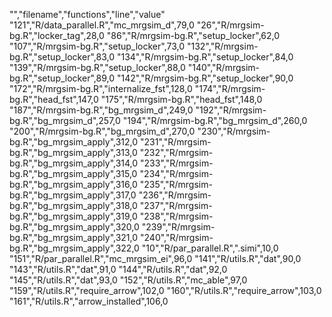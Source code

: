 "","filename","functions","line","value"
"121","R/data_parallel.R","mc_mrgsim_d",79,0
"26","R/mrgsim-bg.R","locker_tag",28,0
"86","R/mrgsim-bg.R","setup_locker",62,0
"107","R/mrgsim-bg.R","setup_locker",73,0
"132","R/mrgsim-bg.R","setup_locker",83,0
"134","R/mrgsim-bg.R","setup_locker",84,0
"139","R/mrgsim-bg.R","setup_locker",88,0
"140","R/mrgsim-bg.R","setup_locker",89,0
"142","R/mrgsim-bg.R","setup_locker",90,0
"172","R/mrgsim-bg.R","internalize_fst",128,0
"174","R/mrgsim-bg.R","head_fst",147,0
"175","R/mrgsim-bg.R","head_fst",148,0
"187","R/mrgsim-bg.R","bg_mrgsim_d",249,0
"192","R/mrgsim-bg.R","bg_mrgsim_d",257,0
"194","R/mrgsim-bg.R","bg_mrgsim_d",260,0
"200","R/mrgsim-bg.R","bg_mrgsim_d",270,0
"230","R/mrgsim-bg.R","bg_mrgsim_apply",312,0
"231","R/mrgsim-bg.R","bg_mrgsim_apply",313,0
"232","R/mrgsim-bg.R","bg_mrgsim_apply",314,0
"233","R/mrgsim-bg.R","bg_mrgsim_apply",315,0
"234","R/mrgsim-bg.R","bg_mrgsim_apply",316,0
"235","R/mrgsim-bg.R","bg_mrgsim_apply",317,0
"236","R/mrgsim-bg.R","bg_mrgsim_apply",318,0
"237","R/mrgsim-bg.R","bg_mrgsim_apply",319,0
"238","R/mrgsim-bg.R","bg_mrgsim_apply",320,0
"239","R/mrgsim-bg.R","bg_mrgsim_apply",321,0
"240","R/mrgsim-bg.R","bg_mrgsim_apply",322,0
"10","R/par_parallel.R",".simi",10,0
"151","R/par_parallel.R","mc_mrgsim_ei",96,0
"141","R/utils.R","dat",90,0
"143","R/utils.R","dat",91,0
"144","R/utils.R","dat",92,0
"145","R/utils.R","dat",93,0
"152","R/utils.R","mc_able",97,0
"159","R/utils.R","require_arrow",102,0
"160","R/utils.R","require_arrow",103,0
"161","R/utils.R","arrow_installed",106,0
